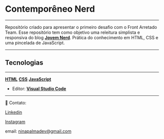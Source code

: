 # Contemporêneo Nerd
***
Repositório criado para apresentar o primeiro desafio com o Front Arretado Team.
Esse repositório tem como objetivo uma releitura simplista e responsiva do blog [**Jovem Nerd**](https://www.jovemnerd.com.br). Prática do conhecimento em HTML, CSS
e uma pincelada de JavaScript.
***

## Tecnologias
***
[**HTML**](https://developer.mozilla.org/pt-BR/docs/Web/HTML)
[**CSS**](https://developer.mozilla.org/pt-BR/docs/Web/CSS)
[**JavaScript**](https://www.javascript.com)
- Editor: [**Visual Studio Code**](https://code.visualstudio.com)
***

📧 Contato: 

[Linkedin](https://br.linkedin.com/in/ninapalmadev)

[Instagram](https://www.instagram.com/palmaninao/)

email: ninapalmadev@gmail.com

